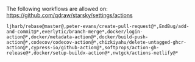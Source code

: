 
The following workflows are allowed on: https://github.com/qdraw/starsky/settings/actions

```
ljharb/rebase@master@,peter-evans/create-pull-request@*,EndBug/add-and-commit@*,everlytic/branch-merge*,docker/login-action@*,docker/metadata-action@*,docker/build-push-action@*,codecov/codecov-action@*,chizkiyahu/delete-untagged-ghcr-action@*,cypress-io/github-action@*,softprops/action-gh-release@*,docker/setup-buildx-action@*,nwtgck/actions-netlify@*
```
